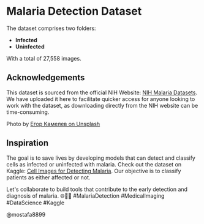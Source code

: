 # Malaria Detection Dataset

The dataset comprises two folders:

- **Infected**
- **Uninfected**

With a total of 27,558 images.

## Acknowledgements

This dataset is sourced from the official NIH Website: [NIH Malaria Datasets](https://ceb.nlm.nih.gov/repositories/malaria-datasets/). We have uploaded it here to facilitate quicker access for anyone looking to work with the dataset, as downloading directly from the NIH website can be time-consuming.

Photo by [Егор Камелев on Unsplash](https://unsplash.com/@ekamelev)

## Inspiration

The goal is to save lives by developing models that can detect and classify cells as infected or uninfected with malaria. Check out the dataset on Kaggle: [Cell Images for Detecting Malaria](https://www.kaggle.com/datasets/iarunava/cell-images-for-detecting-malaria). Our objective is to classify patients as either affected or not.

Let's collaborate to build tools that contribute to the early detection and diagnosis of malaria. 🌐💉🔬 #MalariaDetection #MedicalImaging #DataScience #Kaggle

@mostafa8899

